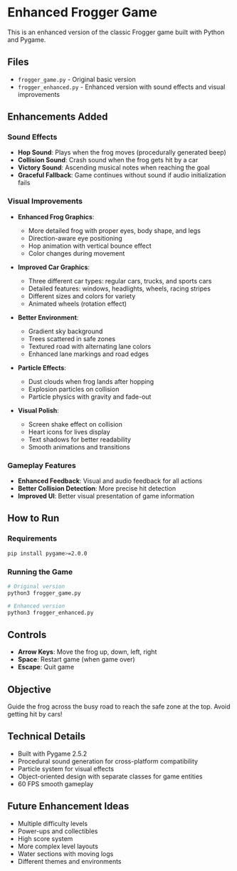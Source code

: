# Enhanced Frogger Game

This is an enhanced version of the classic Frogger game built with Python and Pygame.

## Files
- `frogger_game.py` - Original basic version
- `frogger_enhanced.py` - Enhanced version with sound effects and visual improvements

## Enhancements Added

### Sound Effects
- **Hop Sound**: Plays when the frog moves (procedurally generated beep)
- **Collision Sound**: Crash sound when the frog gets hit by a car
- **Victory Sound**: Ascending musical notes when reaching the goal
- **Graceful Fallback**: Game continues without sound if audio initialization fails

### Visual Improvements
- **Enhanced Frog Graphics**: 
  - More detailed frog with proper eyes, body shape, and legs
  - Direction-aware eye positioning
  - Hop animation with vertical bounce effect
  - Color changes during movement

- **Improved Car Graphics**:
  - Three different car types: regular cars, trucks, and sports cars
  - Detailed features: windows, headlights, wheels, racing stripes
  - Different sizes and colors for variety
  - Animated wheels (rotation effect)

- **Better Environment**:
  - Gradient sky background
  - Trees scattered in safe zones
  - Textured road with alternating lane colors
  - Enhanced lane markings and road edges

- **Particle Effects**:
  - Dust clouds when frog lands after hopping
  - Explosion particles on collision
  - Particle physics with gravity and fade-out

- **Visual Polish**:
  - Screen shake effect on collision
  - Heart icons for lives display
  - Text shadows for better readability
  - Smooth animations and transitions

### Gameplay Features
- **Enhanced Feedback**: Visual and audio feedback for all actions
- **Better Collision Detection**: More precise hit detection
- **Improved UI**: Better visual presentation of game information

## How to Run

### Requirements
```bash
pip install pygame>=2.0.0
```

### Running the Game
```bash
# Original version
python3 frogger_game.py

# Enhanced version
python3 frogger_enhanced.py
```

## Controls
- **Arrow Keys**: Move the frog up, down, left, right
- **Space**: Restart game (when game over)
- **Escape**: Quit game

## Objective
Guide the frog across the busy road to reach the safe zone at the top. Avoid getting hit by cars!

## Technical Details
- Built with Pygame 2.5.2
- Procedural sound generation for cross-platform compatibility
- Particle system for visual effects
- Object-oriented design with separate classes for game entities
- 60 FPS smooth gameplay

## Future Enhancement Ideas
- Multiple difficulty levels
- Power-ups and collectibles
- High score system
- More complex level layouts
- Water sections with moving logs
- Different themes and environments
